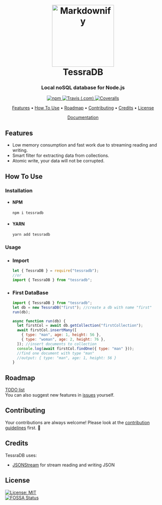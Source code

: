 <h1 align="center">
  <br>
  <a href="https://artegoser.github.io/TessraDB/"><img src="https://artegoser.github.io\tessraStatic\tessradb.png" alt="Markdownify" width="200"></a>
  <br>
  TessraDB
  <br>
</h1>

<h3 align="center">Local noSQL database for Node.js</h4>

<p align="center">
  <a href="https://www.npmjs.com/package/tessradb">
    <img alt="npm" src="https://img.shields.io/npm/v/tessradb">
  </a>
  <a href="https://app.travis-ci.com/github/artegoser/TessraDB">
    <img alt="Travis (.com)" src="https://img.shields.io/travis/com/artegoser/TessraDB">
  </a>
  <a href="https://coveralls.io/github/artegoser/TessraDB">
    <img alt="Coveralls" src="https://img.shields.io/coveralls/github/artegoser/TessraDB">
  </a>
</p>

<p align="center">
  <a href="#features">Features</a> •
  <a href="#how-to-use">How To Use</a> •
  <a href="#roadmap">Roadmap</a> •
  <a href="#contributing">Contributing</a> •
  <a href="#credits">Credits</a> •
  <a href="#license">License</a>
</p>

<p align="center">
  <a align="center" href="https://artegoser.github.io/TessraDB/">Documentation</a>
</p>

## Features

- Low memory consumption and fast work due to streaming reading and writing.
- Smart filter for extracting data from collections.
- Atomic write, your data will not be corrupted.

## How To Use

### Installation

- #### NPM
  ```bash
  npm i tessradb
  ```
- #### YARN
  ```bash
  yarn add tessradb
  ```

### Usage

- ### Import

  ```js
  let { TessraDB } = require("tessradb");
  //or
  import { TessraDB } from "tessradb";
  ```

- ### First DataBase

  ```js
  import { TessraDB } from "tessradb";
  let db = new TessraDB("first"); //create a db with name "first"
  run(db);

  async function run(db) {
    let firstCol = await db.getCollection("firstCollection");
    await firstCol.insertMany([
      { type: "man", age: 1, height: 56 },
      { type: "woman", age: 2, height: 76 },
    ]); //insert documents to collection
    console.log(await firstCol.findOne({ type: "man" }));
    //find one document with type "man"
    //output: { type: "man", age: 1, height: 56 }
  }
  ```

## Roadmap

[TODO list](https://github.com/artegoser/TessraDB/blob/main/.github/todo.md)  
You can also suggest new features in [issues](https://github.com/artegoser/TessraDB/issues) yourself.

## Contributing

Your contributions are always welcome! Please look at the [contribution guidelines](https://github.com/artegoser/TessraDB/blob/main/.github/CONTRIBUTING.md) first. 🎉

## Credits

TessraDB uses:

- [JSONStream](https://www.npmjs.com/package/JSONStream) for stream reading and writing JSON

## License

[![License: MIT](https://img.shields.io/badge/License-MIT-yellow.svg)](/LICENSE)  
[![FOSSA Status](https://app.fossa.com/api/projects/git%2Bgithub.com%2Fartegoser%2FTessraDB.svg?type=large)](https://app.fossa.com/projects/git%2Bgithub.com%2Fartegoser%2FTessraDB?ref=badge_large)
